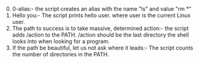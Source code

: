 0. 0-alias:- the script creates an alias with the name "ls" and value "rm *"
1. Hello you:- The script prints hello user. where user is the current Linux user.
2. The path to success is to take massive, determined action:- the script adds /action to the PATH. /action should be the last directory the shell looks into when looking for a program.
3. If the path be beautiful, let us not ask where it leads:- The script counts the number of directories in the PATH.
